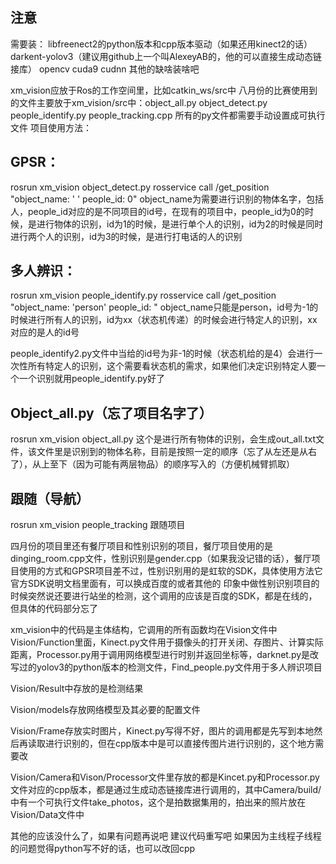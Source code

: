 ## 注意
需要装：
libfreenect2的python版本和cpp版本驱动（如果还用kinect2的话）
darkent-yolov3（建议用github上一个叫AlexeyAB的，他的可以直接生成动态链接库）
opencv
cuda9
cudnn
其他的缺啥装啥吧

xm_vision应放于Ros的工作空间里，比如catkin_ws/src中
八月份的比赛使用到的文件主要放于xm_vision/src中：object_all.py object_detect.py people_identify.py people_tracking.cpp
所有的py文件都需要手动设置成可执行文件
项目使用方法：
## GPSR：
rosrun xm_vision object_detect.py
rosservice call /get_position "object_name: ' ' people_id: 0"
object_name为需要进行识别的物体名字，包括人，people_id对应的是不同项目的id号，在现有的项目中，people_id为0的时候，是进行物体的识别，id为1的时候，是进行单个人的识别，id为2的时候是同时进行两个人的识别，id为3的时候，是进行打电话的人的识别

## 多人辨识：
rosrun xm_vision people_identify.py
rosservice call /get_position "object_name: 'person' people_id: "
object_name只能是person，id号为-1的时候进行所有人的识别，id为xx（状态机传递）的时候会进行特定人的识别，xx对应的是人的id号

people_identify2.py文件中当给的id号为非-1的时候（状态机给的是4）会进行一次性所有特定人的识别，这个需要看状态机的需求，如果他们决定识别特定人要一个一个识别就用people_identify.py好了

## Object_all.py（忘了项目名字了）
rosrun xm_vision object_all.py
这个是进行所有物体的识别，会生成out_all.txt文件，该文件里是识别到的物体名称，目前是按照一定的顺序（忘了从左还是从右了），从上至下（因为可能有两层物品）的顺序写入的（方便机械臂抓取）

## 跟随（导航）
rosrun xm_vision people_tracking
跟随项目

四月份的项目里还有餐厅项目和性别识别的项目，餐厅项目使用的是dinging_room.cpp文件，性别识别是gender.cpp（如果我没记错的话），餐厅项目使用的方式和GPSR项目差不过，性别识别用的是虹软的SDK，具体使用方法它官方SDK说明文档里面有，可以换成百度的或者其他的
印象中做性别识别项目的时候突然说还要进行站坐的检测，这个调用的应该是百度的SDK，都是在线的，但具体的代码部分忘了

xm_vision中的代码是主体结构，它调用的所有函数均在Vision文件中
Vision/Function里面，Kinect.py文件用于摄像头的打开关闭、存图片、计算实际距离，Processor.py用于调用网络模型进行时别并返回坐标等，darknet.py是改写过的yolov3的python版本的检测文件，Find_people.py文件用于多人辨识项目

Vision/Result中存放的是检测结果

Vision/models存放网络模型及其必要的配置文件

Vision/Frame存放实时图片，Kinect.py写得不好，图片的调用都是先写到本地然后再读取进行识别的，但在cpp版本中是可以直接传图片进行识别的，这个地方需要改

Vision/Camera和Vison/Processor文件里存放的都是Kincet.py和Processor.py文件对应的cpp版本，都是通过生成动态链接库进行调用的，其中Camera/build/中有一个可执行文件take_photos，这个是拍数据集用的，拍出来的照片放在Vision/Data文件中

其他的应该没什么了，如果有问题再说吧
建议代码重写吧
如果因为主线程子线程的问题觉得python写不好的话，也可以改回cpp